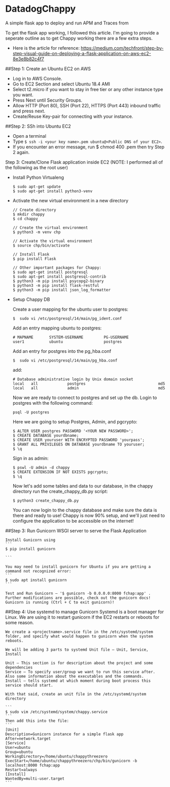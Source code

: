 # DatadogChappy
A simple flask app to deploy and run APM and Traces from

To get the flask app working, I followed this article. I'm going to provide a seperate outline as to get Chappy working there are a few extra steps.
- Here is the article for reference: https://medium.com/techfront/step-by-step-visual-guide-on-deploying-a-flask-application-on-aws-ec2-8e3e8b82c4f7 

##Step 1: Create an Ubuntu EC2 on AWS

- Log in to AWS Console.
- Go to EC2 Section and select Ubuntu 18.4 AMI
- Select t2.micro if you want to stay in free tier or any other instance type you want.
- Press Next until Security Groups.
- Allow HTTP (Port 80), SSH (Port 22), HTTPS (Port 443) inbound traffic and press next.
- Create/Reuse Key-pair for connecting with your instance.


##Step 2: SSh into Ubuntu EC2
- Open a terminal
- Type `$ ssh -i <your key name>.pem ubuntu@<Public DNS of your EC2>`.
- If you encounter an error message, run $ chmod 400 <your key name>.pem then try Step 2 again.


Step 3: Create/Clone Flask application inside EC2
(NOTE: I performed all of the following as the root user)

- Install Python Virtualeng
    ```
    $ sudo apt-get update
    $ sudo apt-get install python3-venv
    ```
    
- Activate the new virtual environment in a new directory
    ```
    // Create directory
    $ mkdir chappy
    $ cd chappy
    
    // Create the virtual environment
    $ python3 -m venv chp
    
    // Activate the virtual environment
    $ source chp/bin/activate
    
    // Install Flask
    $ pip install Flask
    
    // Other important packages for Chappy:
    $ sudo apt-get install postgresql
    $ sudo apt-get install postgresql-contrib
    $ python3 -m pip install psycopg2-binary
    $ python3 -m pip install flask-restful
    $ python3 -m pip install json_log_formatter
    
    ```
    
- Setup Chappy DB

    Create a user mapping for the ubuntu user to postgres:
    ```
    $  sudo vi /etc/postgresql/14/main/pg_ident.conf
    ```
    
    Add an entry mapping ubuntu to postgres:
    ```
    # MAPNAME       SYSTEM-USERNAME         PG-USERNAME
    user1           ubuntu                  postgres
    ```
    
    Add an entry for postgres into the pg_hba.conf
    ```
    $  sudo vi /etc/postgresql/14/main/pg_hba.conf
    ```
    add:
    ```
    # Database administrative login by Unix domain socket
    local   all             postgres                                md5
    local   all             admin                                   md5
    ```
    
    Now we are ready to connect to postgres and set up the db. Login to postgres with the following command:
    ```
    psql -U postgres
    ```
    
    Here we are going to setup Postgres, Admin, and pgcrypto:
    ```
    $ ALTER USER postgres PASSWORD '<YOUR NEW PASSWORD>';
    $ CREATE DATABASE yourdbname;
    $ CREATE USER youruser WITH ENCRYPTED PASSWORD 'yourpass';
    $ GRANT ALL PRIVILEGES ON DATABASE yourdbname TO youruser;
    $ \q
    ```
    Sign in as admin:
    ```
    $ pswl -U admin -d chappy
    $ CREATE EXTENSION IF NOT EXISTS pgcrypto;
    $ \q
    ```
    
    Now let's add some tables and data to our database, in the chappy directory run the create_chappy_db.py script:
    ```
    $ python3 create_chappy_db.py
    ```
    
    You can now login to the chappy database and make sure  the data is there and ready to use! Chappy is now 90% setup, and we'll just need to configure the application to be accessible on the internet!
    
    
##Step 3: Run Gunicorn WSGI server to serve the Flask Application
    
    Install Gunicorn using
    ```
    $ pip install gunicorn

    ```
    
    You may need to install gunicorn for Ubuntu if you are getting a command not recognized error:
    ```
    $ sudo apt install gunicorn
    ```
    
    Test and Run Gunicorn — '$ gunicorn -b 0.0.0.0:8000 fchap:app' . Further modifications are possible, check out the gunicorn docs!
    Gunicorn is running (Ctrl + C to exit gunicorn)!
    
    
##Step 4: Use systemd to manage Gunicorn
    Systemd is a boot manager for Linux. We are using it to restart gunicorn if the EC2 restarts or reboots for some reason.

    We create a <projectname>.service file in the /etc/systemd/system folder, and specify what would happen to gunicorn when the system reboots.

    We will be adding 3 parts to systemd Unit file — Unit, Service, Install

    Unit — This section is for description about the project and some dependencies
    Service — To specify user/group we want to run this service after. Also some information about the executables and the commands.
    Install — tells systemd at which moment during boot process this service should start.
    
    With that said, create an unit file in the /etc/systemd/system directory
    
    ```
    $ sudo vim /etc/systemd/system/chappy.service
    ```
    Then add this into the file:
    ```
    [Unit]
    Description=Gunicorn instance for a simple flask app
    After=network.target
    [Service]
    User=ubuntu
    Group=ubuntu
    WorkingDirectory=/home/ubuntu/chappythreezero
    ExecStart=/home/ubuntu/chappythreezero/chp/bin/gunicorn -b localhost:8000 fchap:app
    Restart=always
    [Install]
    WantedBy=multi-user.target
    ```
    
    
